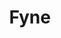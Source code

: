 ---
codehost: https://github.com/fyne-io
logohandle: fyneio
sort: fyne
title: Fyne
twitter: https://x.com/fyne_io
website: https://fyne.io/
---
